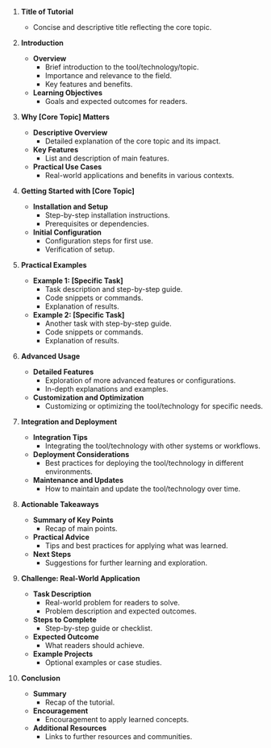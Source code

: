 1. **Title of Tutorial**
    - Concise and descriptive title reflecting the core topic.

2. **Introduction**
    - **Overview**
        - Brief introduction to the tool/technology/topic.
        - Importance and relevance to the field.
        - Key features and benefits.
    - **Learning Objectives**
        - Goals and expected outcomes for readers.

3. **Why [Core Topic] Matters**
    - **Descriptive Overview**
        - Detailed explanation of the core topic and its impact.
    - **Key Features**
        - List and description of main features.
    - **Practical Use Cases**
        - Real-world applications and benefits in various contexts.

4. **Getting Started with [Core Topic]**
    - **Installation and Setup**
        - Step-by-step installation instructions.
        - Prerequisites or dependencies.
    - **Initial Configuration**
        - Configuration steps for first use.
        - Verification of setup.

5. **Practical Examples**
    - **Example 1: [Specific Task]**
        - Task description and step-by-step guide.
        - Code snippets or commands.
        - Explanation of results.
    - **Example 2: [Specific Task]**
        - Another task with step-by-step guide.
        - Code snippets or commands.
        - Explanation of results.

6. **Advanced Usage**
    - **Detailed Features**
        - Exploration of more advanced features or configurations.
        - In-depth explanations and examples.
    - **Customization and Optimization**
        - Customizing or optimizing the tool/technology for specific needs.

7. **Integration and Deployment**
    - **Integration Tips**
        - Integrating the tool/technology with other systems or workflows.
    - **Deployment Considerations**
        - Best practices for deploying the tool/technology in different environments.
    - **Maintenance and Updates**
        - How to maintain and update the tool/technology over time.

8. **Actionable Takeaways**
    - **Summary of Key Points**
        - Recap of main points.
    - **Practical Advice**
        - Tips and best practices for applying what was learned.
    - **Next Steps**
        - Suggestions for further learning and exploration.

9. **Challenge: Real-World Application**
    - **Task Description**
        - Real-world problem for readers to solve.
        - Problem description and expected outcomes.
    - **Steps to Complete**
        - Step-by-step guide or checklist.
    - **Expected Outcome**
        - What readers should achieve.
    - **Example Projects**
        - Optional examples or case studies.

10. **Conclusion**
    - **Summary**
        - Recap of the tutorial.
    - **Encouragement**
        - Encouragement to apply learned concepts.
    - **Additional Resources**
        - Links to further resources and communities.
